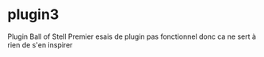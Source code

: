 # plugin3
Plugin Ball of Stell 
Premier esais de plugin pas fonctionnel donc ca ne sert à rien de s'en inspirer
